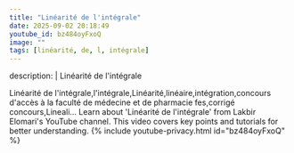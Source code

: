 ```yaml
---
title: "Linéarité de l'intégrale"
date: 2025-09-02 20:18:49 
youtube_id: bz484oyFxoQ
image: ""
tags: [linéarité, de, l, intégrale]
---
```

description: |
  Linéarité de l'intégrale
  
  
  Linéarité de l'intégrale,l'intégrale,Linéarité,linéaire,intégration,concours d'accès à la faculté de médecine et de pharmacie fes,corrigé concours,Lineali...
  Learn about 'Linéarité de l'intégrale' from Lakbir Elomari's YouTube channel. This video covers key points and tutorials for better understanding.
{% include youtube-privacy.html id="bz484oyFxoQ" %}
